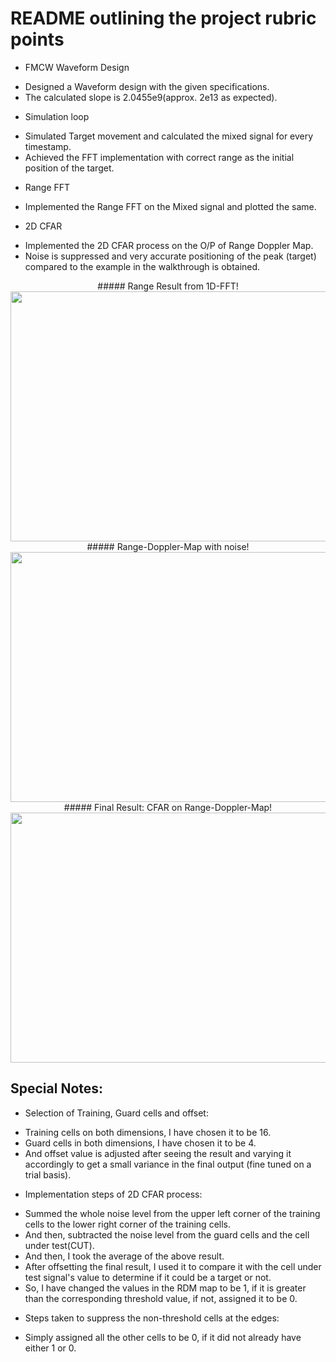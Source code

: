# README outlining the project rubric points

* FMCW Waveform Design
- Designed a Waveform design with the given specifications. 
- The calculated slope is 2.0455e9(approx. 2e13 as expected).

* Simulation loop
- Simulated Target movement and calculated the mixed signal for every timestamp.
- Achieved the FFT implementation with correct range as the initial position of the target.

* Range FFT
- Implemented the Range FFT on the Mixed signal and plotted the same.

* 2D CFAR
- Implemented the 2D CFAR process on the O/P of Range Doppler Map.
- Noise is suppressed and very accurate positioning of the peak (target) compared to the example
in the walkthrough is obtained. 

<div align="center">
##### Range Result from 1D-FFT!
</div>
<img src="https://github.com/diwamanic/Udacity_Sensor_fusion_Radar_Target_Generation_and_Detection/blob/master/Media/Range_Result_from_1D_fft.jpg" width="700" height="400"/>

<div align="center">
##### Range-Doppler-Map with noise!
</div>
<img src="https://github.com/diwamanic/Udacity_Sensor_fusion_Radar_Target_Generation_and_Detection/blob/master/Media/Final_Result_Image.jpg" width="700" height="400"/>

<div align="center">
##### Final Result: CFAR on Range-Doppler-Map!
</div>
<img src="https://github.com/diwamanic/Udacity_Sensor_fusion_Radar_Target_Generation_and_Detection/blob/master/Media/Range_Doppler_Map_with_noise.jpg" width="700" height="400"/>

## Special Notes:
* Selection of Training, Guard cells and offset:
- Training cells on both dimensions, I have chosen it to be 16.
- Guard cells in both dimensions, I have chosen it to be 4.
- And offset value is adjusted after seeing the result and varying it accordingly to get
a small variance in the final output (fine tuned on a trial basis).

* Implementation steps of 2D CFAR process:
- Summed the whole noise level from the upper left corner of the training cells to the
lower right corner of the training cells.
- And then, subtracted the noise level from the guard cells and the cell under test(CUT).
- And then, I took the average of the above result.
- After offsetting the final result, I used it to compare it with the cell under test signal's value
to determine if it could be a target or not.
- So, I have changed the values in the RDM map to be 1, if it is greater than the corresponding 
threshold value, if not, assigned it to be 0.

* Steps taken to suppress the non-threshold cells at the edges:
- Simply assigned all the other cells to be 0, if it did not already have either 1 or 0.
